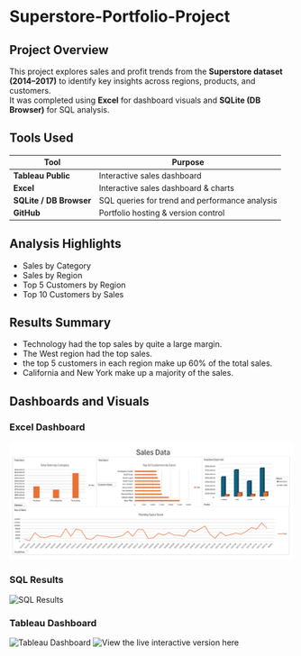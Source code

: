 # Superstore-Portfolio-Project

## Project Overview
This project explores sales and profit trends from the **Superstore dataset (2014–2017)** to identify key insights across regions, products, and customers.  
It was completed using **Excel** for dashboard visuals and **SQLite (DB Browser)** for SQL analysis.

##  Tools Used
| Tool | Purpose |
|------|----------|
|**Tableau Public**|Interactive sales dashboard |
| **Excel** | Interactive sales dashboard & charts |
| **SQLite / DB Browser** | SQL queries for trend and performance analysis |
| **GitHub** | Portfolio hosting & version control |

## Analysis Highlights
- Sales by Category  
- Sales by Region
- Top 5 Customers by Region
- Top 10 Customers by Sales

## Results Summary
- Technology had the top sales by quite a large margin.
- The West region had the top sales.
- the top 5 customers in each region make up 60% of the total sales.
- California and New York make up a majority of the sales.

## Dashboards and Visuals
### Excel Dashboard
![Excel Dashboard](Superstore-Portfolio-Project/ExcelDashboard.png)

### SQL Results
![SQL Results](Superstore-Portfolio-Project/Screenshots)

### Tableau Dashboard
![Tableau Dashboard](Screenshots/Tabeau-Superstore-Dashboard.png)
![View the live interactive version here](https://public.tableau.com/views/SuperstorePortfolio_17606434989400/Dashboard1?:language=en-US&publish=yes&:sid=&:redirect=auth&:display_count=n&:origin=viz_share_link)

 

